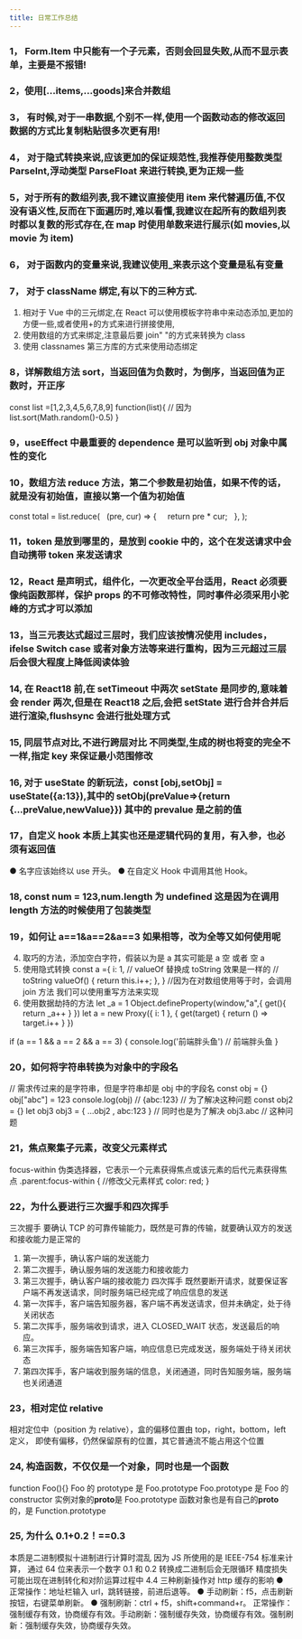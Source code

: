 ```yaml
---
title: 日常工作总结
---
```


### 1， Form.Item 中只能有一个子元素，否则会回显失败,从而不显示表单，主要是不报错!

### 2，使用[...items,...goods]来合并数组

### 3， 有时候,对于一串数据,个别不一样,使用一个函数动态的修改返回数据的方式比复制粘贴很多次更有用!

### 4， 对于隐式转换来说,应该更加的保证规范性,我推荐使用整数类型 ParseInt,浮动类型 ParseFloat 来进行转换,更为正规一些

### 5，对于所有的数组列表,我不建议直接使用 item 来代替遍历值,不仅没有语义性,反而在下面遍历时,难以看懂,我建议在起所有的数组列表时都以复数的形式存在,在 map 时使用单数来进行展示(如 movies,以 movie 为 item)

### 6， 对于函数内的变量来说,我建议使用\_来表示这个变量是私有变量

### 7， 对于 className 绑定,有以下的三种方式.

1. 相对于 Vue 中的三元绑定,在 React 可以使用模板字符串中来动态添加,更加的方便一些,或者使用+的方式来进行拼接使用,
2. 使用数组的方式来绑定,注意最后要 join" "的方式来转换为 class
3. 使用 classnames 第三方库的方式来使用动态绑定

### 8，详解数组方法 sort，当返回值为负数时，为倒序，当返回值为正数时，开正序

const list =[1,2,3,4,5,6,7,8,9]
function(list){
// 因为
list.sort(Math.random()-0.5)
}

### 9，useEffect 中最重要的 dependence 是可以监听到 obj 对象中属性的变化

### 10，数组方法 reduce 方法，第二个参数是初始值，如果不传的话，就是没有初始值，直接以第一个值为初始值

const total = list.reduce(
  (pre, cur) => {
    return pre \* cur;
  },
);

### 11，token 是放到哪里的，是放到 cookie 中的，这个在发送请求中会自动携带 token 来发送请求

### 12，React 是声明式，组件化，一次更改全平台适用，React 必须要像纯函数那样，保护 props 的不可修改特性，同时事件必须采用小驼峰的方式才可以添加

### 13，当三元表达式超过三层时，我们应该按情况使用 includes，ifelse Switch case 或者对象方法等来进行重构，因为三元超过三层后会很大程度上降低阅读体验

### 14, 在 React18 前,在 setTimeout 中两次 setState 是同步的,意味着会 render 两次,但是在 React18 之后,会把 setState 进行合并合并后进行渲染,flushsync 会进行批处理方式

### 15, 同层节点对比,不进行跨层对比 不同类型,生成的树也将变的完全不一样,指定 key 来保证最小范围修改

### 16, 对于 useState 的新玩法，const [obj,setObj] = useState({a:13}),其中的 setObj(preValue=>{return {...preValue,newValue}}) 其中的 prevalue 是之前的值

### 17，自定义 hook 本质上其实也还是逻辑代码的复用，有入参，也必须有返回值

● 名字应该始终以 use 开头。
● 在自定义 Hook 中调用其他 Hook。

### 18, const num = 123,num.length 为 undefined 这是因为在调用 length 方法的时候使用了包装类型

### 19，如何让 a==1&a==2&a==3 如果相等，改为全等又如何使用呢

4. 取巧的方法，添加空白字符，假装以为是 a 其实可能是 a 空 或者 空 a
5. 使用隐式转换
   const a ={
   i: 1,
   // valueOf 替换成 toString 效果是一样的
   // toString
   valueOf() {
   return this.i++;
   },
   }
   //因为在对数组使用等于时，会调用 join 方法 我们可以使用重写方法来实现
6. 使用数据劫持的方法
   let \_a = 1
   Object.defineProperty(window,"a",{
   get(){
   return \_a++
   }
   })
   let a = new Proxy({ i: 1 }, {
   get(target) {
   return () => target.i++
   }
   })

if (a == 1 && a == 2 && a == 3) {
console.log('前端胖头鱼') // 前端胖头鱼
}

### 20，如何将字符串转换为对象中的字段名

// 需求传过来的是字符串，但是字符串却是 obj 中的字段名
const obj = {}
obj["abc"] = 123
console.log(obj) // {abc:123}
// 为了解决这种问题
const obj2 = {}
let obj3
obj3 = { ...obj2 , abc:123 }
// 同时也是为了解决
obj3.abc // 这种问题

### 21，焦点聚集子元素，改变父元素样式

focus-within 伪类选择器，它表示一个元素获得焦点或该元素的后代元素获得焦点
.parent:focus-within {
//修改父元素样式
color: red;
}

### 22，为什么要进行三次握手和四次挥手

三次握手
要确认 TCP 的可靠传输能力，既然是可靠的传输，就要确认双方的发送和接收能力是正常的

1. 第一次握手，确认客户端的发送能力
2. 第二次握手，确认服务端的发送能力和接收能力
3. 第三次握手，确认客户端的接收能力
   四次挥手
   既然要断开请求，就要保证客户端不再发送请求，同时服务端已经完成了响应信息的发送
4. 第一次挥手，客户端告知服务器，客户端不再发送请求，但并未确定，处于待关闭状态
5. 第二次挥手，服务端收到请求，进入 CLOSED_WAIT 状态，发送最后的响应。
6. 第三次挥手，服务端告知客户端，响应信息已完成发送，服务端处于待关闭状态
7. 第四次挥手，客户端收到服务端的信息，关闭通道，同时告知服务端，服务端也关闭通道

### 23，相对定位 relative

相对定位中（position 为 relative），盒的偏移位置由 top，right，bottom，left 定义， 即使有偏移，仍然保留原有的位置，其它普通流不能占用这个位置

### 24, 构造函数，不仅仅是一个对象，同时也是一个函数

function Foo(){}
Foo 的 prototype 是 Foo.prototype
Foo.prototype 是 Foo 的 constructor
实例对象的**proto**是 Foo.prototype
函数对象也是有自己的**proto**的，是 Function.prototype

### 25, 为什么 0.1+0.2！==0.3

本质是二进制模拟十进制进行计算时混乱
因为 JS 所使用的是 IEEE-754 标准来计算， 通过 64 位来表示一个数字
0.1 和 0.2 转换成二进制后会无限循环
精度损失可能出现在进制转化和对阶运算过程中
4.4 三种刷新操作对 http 缓存的影响
● 正常操作：地址栏输入 url，跳转链接，前进后退等。
● 手动刷新：f5，点击刷新按钮，右键菜单刷新。
● 强制刷新：ctrl + f5，shift+command+r。
正常操作：强制缓存有效，协商缓存有效。手动刷新：强制缓存失效，协商缓存有效。强制刷新：强制缓存失效，协商缓存失效。
